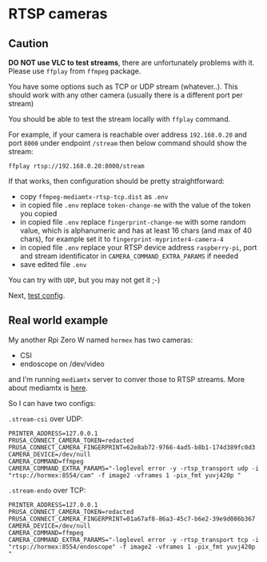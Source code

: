# RTSP cameras

## Caution

**DO NOT use VLC to test streams**, there are unfortunately problems with it.
Please use `ffplay` from `ffmpeg` package.

You have some options such as TCP or UDP stream (whatever..).
This should work with any other camera (usually there is a different port per stream)

You should be able to test the stream locally with `ffplay` command.

For example, if your camera is reachable over address `192.168.0.20` and port `8000`
under endpoint `/stream` then below command should show the stream:

```shell
ffplay rtsp://192.168.0.20:8000/stream

```

If that works, then configuration should be pretty straightforward:

- copy `ffmpeg-mediamtx-rtsp-tcp.dist` as `.env`
- in copied file `.env` replace `token-change-me` with the value
  of the token you copied
- in copied file `.env` replace `fingerprint-change-me`
  with some random value, which is alphanumeric and has at least 16 chars
  (and max of 40 chars), for example set it to `fingerprint-myprinter4-camera-4`
- in copied file `.env` replace your RTSP device address `raspberry-pi`,
  port and stream identificator in `CAMERA_COMMAND_EXTRA_PARAMS` if needed
- save edited file `.env`

You can try with `UDP`, but you may not get it ;-)

Next, [test config](./test.config.md).

## Real world example

My another Rpi Zero W named `hormex` has two cameras:

- CSI
- endoscope on /dev/video

and I'm running `mediamtx` server to conver those to RTSP streams.
More about mediamtx is [here](./stream.mediamtx.md).

So I can have two configs:

`.stream-csi` over UDP:

<!-- markdownlint-disable line_length -->

```shell
PRINTER_ADDRESS=127.0.0.1
PRUSA_CONNECT_CAMERA_TOKEN=redacted
PRUSA_CONNECT_CAMERA_FINGERPRINT=62e8ab72-9766-4ad5-b8b1-174d389fc0d3
CAMERA_DEVICE=/dev/null
CAMERA_COMMAND=ffmpeg
CAMERA_COMMAND_EXTRA_PARAMS="-loglevel error -y -rtsp_transport udp -i "rtsp://hormex:8554/cam" -f image2 -vframes 1 -pix_fmt yuvj420p "
```
<!-- markdownlint-enable line_length -->

`.stream-endo` over TCP:

<!-- markdownlint-disable line_length -->
```shell
PRINTER_ADDRESS=127.0.0.1
PRUSA_CONNECT_CAMERA_TOKEN=redacted
PRUSA_CONNECT_CAMERA_FINGERPRINT=01a67af8-86a3-45c7-b6e2-39e9d086b367
CAMERA_DEVICE=/dev/null
CAMERA_COMMAND=ffmpeg
CAMERA_COMMAND_EXTRA_PARAMS="-loglevel error -y -rtsp_transport tcp -i "rtsp://hormex:8554/endoscope" -f image2 -vframes 1 -pix_fmt yuvj420p "

```
<!-- markdownlint-enable line_length -->
